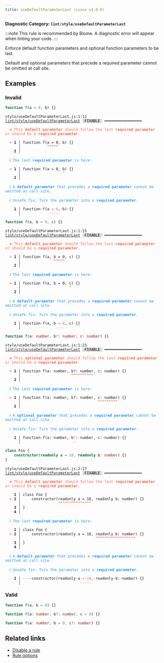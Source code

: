 ```yaml
---
title: useDefaultParameterLast (since v1.0.0)
---
```


**Diagnostic Category: `lint/style/useDefaultParameterLast`**

:::note
This rule is recommended by Biome. A diagnostic error will appear when linting your code.
:::

Enforce default function parameters and optional function parameters to be last.

Default and optional parameters that precede a required parameter cannot be omitted at call site.

## Examples

### Invalid

```jsx
function f(a = 0, b) {}
```

<pre class="language-text"><code class="language-text">style/useDefaultParameterLast.js:1:12 <a href="https://biomejs.dev/linter/rules/use-default-parameter-last">lint/style/useDefaultParameterLast</a> <span style="color: #000; background-color: #ddd;"> FIXABLE </span> ━━━━━━━━━━━━━━━━━

<strong><span style="color: Tomato;">  </span></strong><strong><span style="color: Tomato;">✖</span></strong> <span style="color: Tomato;">This </span><span style="color: Tomato;"><strong>default parameter</strong></span><span style="color: Tomato;"> should follow the last </span><span style="color: Tomato;"><strong>required parameter</strong></span><span style="color: Tomato;"> or should be a </span><span style="color: Tomato;"><strong>required parameter</strong></span><span style="color: Tomato;">.</span>
  
<strong><span style="color: Tomato;">  </span></strong><strong><span style="color: Tomato;">&gt;</span></strong> <strong>1 │ </strong>function f(a = 0, b) {}
   <strong>   │ </strong>           <strong><span style="color: Tomato;">^</span></strong><strong><span style="color: Tomato;">^</span></strong><strong><span style="color: Tomato;">^</span></strong><strong><span style="color: Tomato;">^</span></strong><strong><span style="color: Tomato;">^</span></strong>
    <strong>2 │ </strong>
  
<strong><span style="color: rgb(38, 148, 255);">  </span></strong><strong><span style="color: rgb(38, 148, 255);">ℹ</span></strong> <span style="color: rgb(38, 148, 255);">The last </span><span style="color: rgb(38, 148, 255);"><strong>required parameter</strong></span><span style="color: rgb(38, 148, 255);"> is here:</span>
  
<strong><span style="color: Tomato;">  </span></strong><strong><span style="color: Tomato;">&gt;</span></strong> <strong>1 │ </strong>function f(a = 0, b) {}
   <strong>   │ </strong>                  <strong><span style="color: Tomato;">^</span></strong>
    <strong>2 │ </strong>
  
<strong><span style="color: rgb(38, 148, 255);">  </span></strong><strong><span style="color: rgb(38, 148, 255);">ℹ</span></strong> <span style="color: rgb(38, 148, 255);">A </span><span style="color: rgb(38, 148, 255);"><strong>default parameter</strong></span><span style="color: rgb(38, 148, 255);"> that precedes a </span><span style="color: rgb(38, 148, 255);"><strong>required parameter</strong></span><span style="color: rgb(38, 148, 255);"> cannot be omitted at call site.</span>
  
<strong><span style="color: rgb(38, 148, 255);">  </span></strong><strong><span style="color: rgb(38, 148, 255);">ℹ</span></strong> <span style="color: rgb(38, 148, 255);">Unsafe fix</span><span style="color: rgb(38, 148, 255);">: </span><span style="color: rgb(38, 148, 255);">Turn the parameter into a </span><span style="color: rgb(38, 148, 255);"><strong>required parameter</strong></span><span style="color: rgb(38, 148, 255);">.</span>
  
<strong>  </strong><strong>  1 │ </strong>function<span style="opacity: 0.8;">·</span>f(a<span style="opacity: 0.8;"><span style="color: Tomato;">·</span></span><span style="color: Tomato;">=</span><span style="opacity: 0.8;"><span style="color: Tomato;">·</span></span><span style="color: Tomato;">0</span>,<span style="opacity: 0.8;">·</span>b)<span style="opacity: 0.8;">·</span>{}
<strong>  </strong><strong>    │ </strong>            <span style="color: Tomato;">-</span><span style="color: Tomato;">-</span><span style="color: Tomato;">-</span><span style="color: Tomato;">-</span>       
</code></pre>

```jsx
function f(a, b = 0, c) {}
```

<pre class="language-text"><code class="language-text">style/useDefaultParameterLast.js:1:15 <a href="https://biomejs.dev/linter/rules/use-default-parameter-last">lint/style/useDefaultParameterLast</a> <span style="color: #000; background-color: #ddd;"> FIXABLE </span> ━━━━━━━━━━━━━━━━━

<strong><span style="color: Tomato;">  </span></strong><strong><span style="color: Tomato;">✖</span></strong> <span style="color: Tomato;">This </span><span style="color: Tomato;"><strong>default parameter</strong></span><span style="color: Tomato;"> should follow the last </span><span style="color: Tomato;"><strong>required parameter</strong></span><span style="color: Tomato;"> or should be a </span><span style="color: Tomato;"><strong>required parameter</strong></span><span style="color: Tomato;">.</span>
  
<strong><span style="color: Tomato;">  </span></strong><strong><span style="color: Tomato;">&gt;</span></strong> <strong>1 │ </strong>function f(a, b = 0, c) {}
   <strong>   │ </strong>              <strong><span style="color: Tomato;">^</span></strong><strong><span style="color: Tomato;">^</span></strong><strong><span style="color: Tomato;">^</span></strong><strong><span style="color: Tomato;">^</span></strong><strong><span style="color: Tomato;">^</span></strong>
    <strong>2 │ </strong>
  
<strong><span style="color: rgb(38, 148, 255);">  </span></strong><strong><span style="color: rgb(38, 148, 255);">ℹ</span></strong> <span style="color: rgb(38, 148, 255);">The last </span><span style="color: rgb(38, 148, 255);"><strong>required parameter</strong></span><span style="color: rgb(38, 148, 255);"> is here:</span>
  
<strong><span style="color: Tomato;">  </span></strong><strong><span style="color: Tomato;">&gt;</span></strong> <strong>1 │ </strong>function f(a, b = 0, c) {}
   <strong>   │ </strong>                     <strong><span style="color: Tomato;">^</span></strong>
    <strong>2 │ </strong>
  
<strong><span style="color: rgb(38, 148, 255);">  </span></strong><strong><span style="color: rgb(38, 148, 255);">ℹ</span></strong> <span style="color: rgb(38, 148, 255);">A </span><span style="color: rgb(38, 148, 255);"><strong>default parameter</strong></span><span style="color: rgb(38, 148, 255);"> that precedes a </span><span style="color: rgb(38, 148, 255);"><strong>required parameter</strong></span><span style="color: rgb(38, 148, 255);"> cannot be omitted at call site.</span>
  
<strong><span style="color: rgb(38, 148, 255);">  </span></strong><strong><span style="color: rgb(38, 148, 255);">ℹ</span></strong> <span style="color: rgb(38, 148, 255);">Unsafe fix</span><span style="color: rgb(38, 148, 255);">: </span><span style="color: rgb(38, 148, 255);">Turn the parameter into a </span><span style="color: rgb(38, 148, 255);"><strong>required parameter</strong></span><span style="color: rgb(38, 148, 255);">.</span>
  
<strong>  </strong><strong>  1 │ </strong>function<span style="opacity: 0.8;">·</span>f(a,<span style="opacity: 0.8;">·</span>b<span style="opacity: 0.8;"><span style="color: Tomato;">·</span></span><span style="color: Tomato;">=</span><span style="opacity: 0.8;"><span style="color: Tomato;">·</span></span><span style="color: Tomato;">0</span>,<span style="opacity: 0.8;">·</span>c)<span style="opacity: 0.8;">·</span>{}
<strong>  </strong><strong>    │ </strong>               <span style="color: Tomato;">-</span><span style="color: Tomato;">-</span><span style="color: Tomato;">-</span><span style="color: Tomato;">-</span>       
</code></pre>

```ts
function f(a: number, b?: number, c: number) {}
```

<pre class="language-text"><code class="language-text">style/useDefaultParameterLast.js:1:23 <a href="https://biomejs.dev/linter/rules/use-default-parameter-last">lint/style/useDefaultParameterLast</a> <span style="color: #000; background-color: #ddd;"> FIXABLE </span> ━━━━━━━━━━━━━━━━━

<strong><span style="color: Tomato;">  </span></strong><strong><span style="color: Tomato;">✖</span></strong> <span style="color: Tomato;">This </span><span style="color: Tomato;"><strong>optional parameter</strong></span><span style="color: Tomato;"> should follow the last </span><span style="color: Tomato;"><strong>required parameter</strong></span><span style="color: Tomato;"> or should be a </span><span style="color: Tomato;"><strong>required parameter</strong></span><span style="color: Tomato;">.</span>
  
<strong><span style="color: Tomato;">  </span></strong><strong><span style="color: Tomato;">&gt;</span></strong> <strong>1 │ </strong>function f(a: number, b?: number, c: number) {}
   <strong>   │ </strong>                      <strong><span style="color: Tomato;">^</span></strong><strong><span style="color: Tomato;">^</span></strong><strong><span style="color: Tomato;">^</span></strong><strong><span style="color: Tomato;">^</span></strong><strong><span style="color: Tomato;">^</span></strong><strong><span style="color: Tomato;">^</span></strong><strong><span style="color: Tomato;">^</span></strong><strong><span style="color: Tomato;">^</span></strong><strong><span style="color: Tomato;">^</span></strong><strong><span style="color: Tomato;">^</span></strong>
    <strong>2 │ </strong>
  
<strong><span style="color: rgb(38, 148, 255);">  </span></strong><strong><span style="color: rgb(38, 148, 255);">ℹ</span></strong> <span style="color: rgb(38, 148, 255);">The last </span><span style="color: rgb(38, 148, 255);"><strong>required parameter</strong></span><span style="color: rgb(38, 148, 255);"> is here:</span>
  
<strong><span style="color: Tomato;">  </span></strong><strong><span style="color: Tomato;">&gt;</span></strong> <strong>1 │ </strong>function f(a: number, b?: number, c: number) {}
   <strong>   │ </strong>                                  <strong><span style="color: Tomato;">^</span></strong><strong><span style="color: Tomato;">^</span></strong><strong><span style="color: Tomato;">^</span></strong><strong><span style="color: Tomato;">^</span></strong><strong><span style="color: Tomato;">^</span></strong><strong><span style="color: Tomato;">^</span></strong><strong><span style="color: Tomato;">^</span></strong><strong><span style="color: Tomato;">^</span></strong><strong><span style="color: Tomato;">^</span></strong>
    <strong>2 │ </strong>
  
<strong><span style="color: rgb(38, 148, 255);">  </span></strong><strong><span style="color: rgb(38, 148, 255);">ℹ</span></strong> <span style="color: rgb(38, 148, 255);">A </span><span style="color: rgb(38, 148, 255);"><strong>optional parameter</strong></span><span style="color: rgb(38, 148, 255);"> that precedes a </span><span style="color: rgb(38, 148, 255);"><strong>required parameter</strong></span><span style="color: rgb(38, 148, 255);"> cannot be omitted at call site.</span>
  
<strong><span style="color: rgb(38, 148, 255);">  </span></strong><strong><span style="color: rgb(38, 148, 255);">ℹ</span></strong> <span style="color: rgb(38, 148, 255);">Unsafe fix</span><span style="color: rgb(38, 148, 255);">: </span><span style="color: rgb(38, 148, 255);">Turn the parameter into a </span><span style="color: rgb(38, 148, 255);"><strong>required parameter</strong></span><span style="color: rgb(38, 148, 255);">.</span>
  
<strong>  </strong><strong>  1 │ </strong>function<span style="opacity: 0.8;">·</span>f(a:<span style="opacity: 0.8;">·</span>number,<span style="opacity: 0.8;">·</span>b<span style="color: Tomato;">?</span>:<span style="opacity: 0.8;">·</span>number,<span style="opacity: 0.8;">·</span>c:<span style="opacity: 0.8;">·</span>number)<span style="opacity: 0.8;">·</span>{}
<strong>  </strong><strong>    │ </strong>                       <span style="color: Tomato;">-</span>                       
</code></pre>

```ts
class Foo {
    constructor(readonly a = 10, readonly b: number) {}
}
```

<pre class="language-text"><code class="language-text">style/useDefaultParameterLast.js:2:17 <a href="https://biomejs.dev/linter/rules/use-default-parameter-last">lint/style/useDefaultParameterLast</a> <span style="color: #000; background-color: #ddd;"> FIXABLE </span> ━━━━━━━━━━━━━━━━━

<strong><span style="color: Tomato;">  </span></strong><strong><span style="color: Tomato;">✖</span></strong> <span style="color: Tomato;">This </span><span style="color: Tomato;"><strong>default parameter</strong></span><span style="color: Tomato;"> should follow the last </span><span style="color: Tomato;"><strong>required parameter</strong></span><span style="color: Tomato;"> or should be a </span><span style="color: Tomato;"><strong>required parameter</strong></span><span style="color: Tomato;">.</span>
  
    <strong>1 │ </strong>class Foo {
<strong><span style="color: Tomato;">  </span></strong><strong><span style="color: Tomato;">&gt;</span></strong> <strong>2 │ </strong>    constructor(readonly a = 10, readonly b: number) {}
   <strong>   │ </strong>                <strong><span style="color: Tomato;">^</span></strong><strong><span style="color: Tomato;">^</span></strong><strong><span style="color: Tomato;">^</span></strong><strong><span style="color: Tomato;">^</span></strong><strong><span style="color: Tomato;">^</span></strong><strong><span style="color: Tomato;">^</span></strong><strong><span style="color: Tomato;">^</span></strong><strong><span style="color: Tomato;">^</span></strong><strong><span style="color: Tomato;">^</span></strong><strong><span style="color: Tomato;">^</span></strong><strong><span style="color: Tomato;">^</span></strong><strong><span style="color: Tomato;">^</span></strong><strong><span style="color: Tomato;">^</span></strong><strong><span style="color: Tomato;">^</span></strong><strong><span style="color: Tomato;">^</span></strong>
    <strong>3 │ </strong>}
    <strong>4 │ </strong>
  
<strong><span style="color: rgb(38, 148, 255);">  </span></strong><strong><span style="color: rgb(38, 148, 255);">ℹ</span></strong> <span style="color: rgb(38, 148, 255);">The last </span><span style="color: rgb(38, 148, 255);"><strong>required parameter</strong></span><span style="color: rgb(38, 148, 255);"> is here:</span>
  
    <strong>1 │ </strong>class Foo {
<strong><span style="color: Tomato;">  </span></strong><strong><span style="color: Tomato;">&gt;</span></strong> <strong>2 │ </strong>    constructor(readonly a = 10, readonly b: number) {}
   <strong>   │ </strong>                                 <strong><span style="color: Tomato;">^</span></strong><strong><span style="color: Tomato;">^</span></strong><strong><span style="color: Tomato;">^</span></strong><strong><span style="color: Tomato;">^</span></strong><strong><span style="color: Tomato;">^</span></strong><strong><span style="color: Tomato;">^</span></strong><strong><span style="color: Tomato;">^</span></strong><strong><span style="color: Tomato;">^</span></strong><strong><span style="color: Tomato;">^</span></strong><strong><span style="color: Tomato;">^</span></strong><strong><span style="color: Tomato;">^</span></strong><strong><span style="color: Tomato;">^</span></strong><strong><span style="color: Tomato;">^</span></strong><strong><span style="color: Tomato;">^</span></strong><strong><span style="color: Tomato;">^</span></strong><strong><span style="color: Tomato;">^</span></strong><strong><span style="color: Tomato;">^</span></strong><strong><span style="color: Tomato;">^</span></strong>
    <strong>3 │ </strong>}
    <strong>4 │ </strong>
  
<strong><span style="color: rgb(38, 148, 255);">  </span></strong><strong><span style="color: rgb(38, 148, 255);">ℹ</span></strong> <span style="color: rgb(38, 148, 255);">A </span><span style="color: rgb(38, 148, 255);"><strong>default parameter</strong></span><span style="color: rgb(38, 148, 255);"> that precedes a </span><span style="color: rgb(38, 148, 255);"><strong>required parameter</strong></span><span style="color: rgb(38, 148, 255);"> cannot be omitted at call site.</span>
  
<strong><span style="color: rgb(38, 148, 255);">  </span></strong><strong><span style="color: rgb(38, 148, 255);">ℹ</span></strong> <span style="color: rgb(38, 148, 255);">Unsafe fix</span><span style="color: rgb(38, 148, 255);">: </span><span style="color: rgb(38, 148, 255);">Turn the parameter into a </span><span style="color: rgb(38, 148, 255);"><strong>required parameter</strong></span><span style="color: rgb(38, 148, 255);">.</span>
  
<strong>  </strong><strong>  2 │ </strong><span style="opacity: 0.8;">·</span><span style="opacity: 0.8;">·</span><span style="opacity: 0.8;">·</span><span style="opacity: 0.8;">·</span>constructor(readonly<span style="opacity: 0.8;">·</span>a<span style="opacity: 0.8;"><span style="color: Tomato;">·</span></span><span style="color: Tomato;">=</span><span style="opacity: 0.8;"><span style="color: Tomato;">·</span></span><span style="color: Tomato;">1</span><span style="color: Tomato;">0</span>,<span style="opacity: 0.8;">·</span>readonly<span style="opacity: 0.8;">·</span>b:<span style="opacity: 0.8;">·</span>number)<span style="opacity: 0.8;">·</span>{}
<strong>  </strong><strong>    │ </strong>                          <span style="color: Tomato;">-</span><span style="color: Tomato;">-</span><span style="color: Tomato;">-</span><span style="color: Tomato;">-</span><span style="color: Tomato;">-</span>                        
</code></pre>

### Valid

```jsx
function f(a, b = 0) {}
```

```ts
function f(a: number, b?: number, c = 0) {}
```

```ts
function f(a: number, b = 0, c?: number) {}
```

## Related links

- [Disable a rule](/linter/#disable-a-lint-rule)
- [Rule options](/linter/#rule-options)
